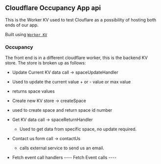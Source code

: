 ## Cloudflare Occupancy App api

This is the Worker KV used to test Clouflare as a possibility of hosting both ends of our app.

Built using [`Worker KV`](https://developers.cloudflare.com/workers/quickstart)


### Occupancy

The front end is in a different cloudflare worker, this is the backend KV store. The store is broken up as follows:

* Update Current KV data call -> spaceUpdateHandler

 * Used to update the current value + or - value or max value

 * returns space values

* Create new KV store -> createSpace

 * used to create space and return space id number

* Get KV data call -> spaceReturnHandler

  * Used to get data from specific space, no update required.

* Contact us form call -> contactUs

  * calls external service to send us an email.

* Fetch event call handlers  ---- Fetch Event calls ----
